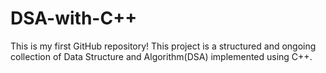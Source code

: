 # DSA-with-C++
This is my first GitHub repository! This project is a structured and ongoing collection of Data Structure and Algorithm(DSA) implemented using C++.
